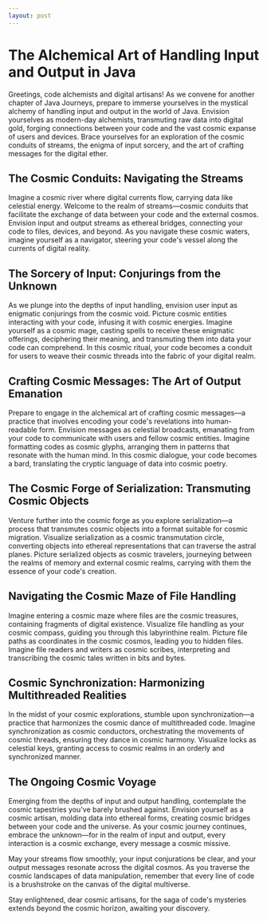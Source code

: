 ```yaml
---
layout: post
---
```


# The Alchemical Art of Handling Input and Output in Java

Greetings, code alchemists and digital artisans! As we convene for another chapter of Java Journeys, prepare to immerse yourselves in the mystical alchemy of handling input and output in the world of Java. Envision yourselves as modern-day alchemists, transmuting raw data into digital gold, forging connections between your code and the vast cosmic expanse of users and devices. Brace yourselves for an exploration of the cosmic conduits of streams, the enigma of input sorcery, and the art of crafting messages for the digital ether.

## The Cosmic Conduits: Navigating the Streams

Imagine a cosmic river where digital currents flow, carrying data like celestial energy. Welcome to the realm of streams—cosmic conduits that facilitate the exchange of data between your code and the external cosmos. Envision input and output streams as ethereal bridges, connecting your code to files, devices, and beyond. As you navigate these cosmic waters, imagine yourself as a navigator, steering your code's vessel along the currents of digital reality.

## The Sorcery of Input: Conjurings from the Unknown

As we plunge into the depths of input handling, envision user input as enigmatic conjurings from the cosmic void. Picture cosmic entities interacting with your code, infusing it with cosmic energies. Imagine yourself as a cosmic mage, casting spells to receive these enigmatic offerings, deciphering their meaning, and transmuting them into data your code can comprehend. In this cosmic ritual, your code becomes a conduit for users to weave their cosmic threads into the fabric of your digital realm.

## Crafting Cosmic Messages: The Art of Output Emanation

Prepare to engage in the alchemical art of crafting cosmic messages—a practice that involves encoding your code's revelations into human-readable form. Envision messages as celestial broadcasts, emanating from your code to communicate with users and fellow cosmic entities. Imagine formatting codes as cosmic glyphs, arranging them in patterns that resonate with the human mind. In this cosmic dialogue, your code becomes a bard, translating the cryptic language of data into cosmic poetry.

## The Cosmic Forge of Serialization: Transmuting Cosmic Objects

Venture further into the cosmic forge as you explore serialization—a process that transmutes cosmic objects into a format suitable for cosmic migration. Visualize serialization as a cosmic transmutation circle, converting objects into ethereal representations that can traverse the astral planes. Picture serialized objects as cosmic travelers, journeying between the realms of memory and external cosmic realms, carrying with them the essence of your code's creation.

## Navigating the Cosmic Maze of File Handling

Imagine entering a cosmic maze where files are the cosmic treasures, containing fragments of digital existence. Visualize file handling as your cosmic compass, guiding you through this labyrinthine realm. Picture file paths as coordinates in the cosmic cosmos, leading you to hidden files. Imagine file readers and writers as cosmic scribes, interpreting and transcribing the cosmic tales written in bits and bytes.

## Cosmic Synchronization: Harmonizing Multithreaded Realities

In the midst of your cosmic explorations, stumble upon synchronization—a practice that harmonizes the cosmic dance of multithreaded code. Imagine synchronization as cosmic conductors, orchestrating the movements of cosmic threads, ensuring they dance in cosmic harmony. Visualize locks as celestial keys, granting access to cosmic realms in an orderly and synchronized manner.

## The Ongoing Cosmic Voyage

Emerging from the depths of input and output handling, contemplate the cosmic tapestries you've barely brushed against. Envision yourself as a cosmic artisan, molding data into ethereal forms, creating cosmic bridges between your code and the universe. As your cosmic journey continues, embrace the unknown—for in the realm of input and output, every interaction is a cosmic exchange, every message a cosmic missive.

May your streams flow smoothly, your input conjurations be clear, and your output messages resonate across the digital cosmos. As you traverse the cosmic landscapes of data manipulation, remember that every line of code is a brushstroke on the canvas of the digital multiverse.

Stay enlightened, dear cosmic artisans, for the saga of code's mysteries extends beyond the cosmic horizon, awaiting your discovery.
